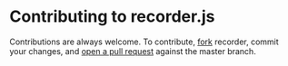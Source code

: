 # Contributing to recorder.js

Contributions are always welcome. To contribute, [fork](https://help.github.com/articles/fork-a-repo/) recorder,
commit your changes, and [open a pull request](https://help.github.com/articles/using-pull-requests/) against the
master branch.
